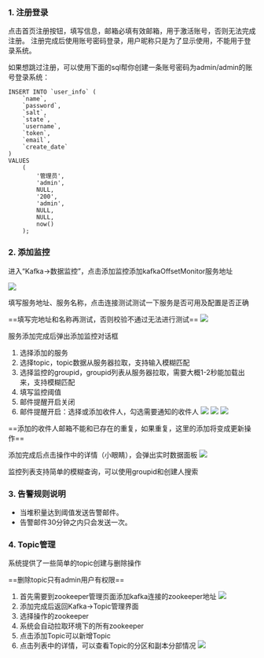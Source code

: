 ### 1. 注册登录
点击首页注册按钮，填写信息，邮箱必填有效邮箱，用于激活账号，否则无法完成注册。
注册完成后使用账号密码登录，用户昵称只是为了显示使用，不能用于登录系统。

如果想跳过注册，可以使用下面的sql帮你创建一条账号密码为admin/admin的账号登录系统：

```
INSERT INTO `user_info` (
	`name`,
	`password`,
	`salt`,
	`state`,
	`username`,
	`token`,
	`email`,
	`create_date`
)
VALUES
	(
		'管理员',
		'admin',
		NULL,
		'200',
		'admin',
		NULL,
		NULL,
		now()
	);
```

### 2. 添加监控
进入“Kafka->数据监控”，点击添加监控添加kafkaOffsetMonitor服务地址

![](https://i.loli.net/2019/08/02/5d43f504cadb629735.jpg)

填写服务地址、服务名称，点击连接测试测试一下服务是否可用及配置是否正确

==填写完地址和名称再测试，否则校验不通过无法进行测试==
![](https://i.loli.net/2019/08/02/5d43f504ea1f668509.jpg)

服务添加完成后弹出添加监控对话框
1. 选择添加的服务
2. 选择topic，topic数据从服务器拉取，支持输入模糊匹配
3. 选择监控的groupid，groupid列表从服务器拉取，需要大概1-2秒能加载出来，支持模糊匹配
4. 填写监控阈值
5. 邮件提醒开启关闭
6. 邮件提醒开启：选择或添加收件人，勾选需要通知的收件人
    ![](https://i.loli.net/2019/08/02/5d43f50503f4329710.jpg)
    ![](https://i.loli.net/2019/08/02/5d43f504d921154971.jpg)
    ![](https://i.loli.net/2019/08/02/5d43f50511f3e43033.jpg)

==添加的收件人邮箱不能和已存在的重复，如果重复，这里的添加将变成更新操作==

添加完成后点击操作中的详情（小眼睛），会弹出实时数据面板
![](https://i.loli.net/2019/08/02/5d43f504f2b7e44449.jpg)

监控列表支持简单的模糊查询，可以使用groupid和创建人搜索

### 3. 告警规则说明
- 当堆积量达到阈值发送告警邮件。
- 告警邮件30分钟之内只会发送一次。

### 4. Topic管理

系统提供了一些简单的topic创建与删除操作

==删除topic只有admin用户有权限==

1. 首先需要到zookeeper管理页面添加kafka连接的zookeeper地址
![](https://i.loli.net/2019/08/02/5d43f504d272d89927.jpg)
2. 添加完成后返回Kafka->Topic管理界面
3. 选择操作的zookeeper
4. 系统会自动拉取环境下的所有zookeeper
5. 点击添加Topic可以新增Topic
6. 点击列表中的详情，可以查看Topic的分区和副本分部情况
![](https://i.loli.net/2019/08/02/5d43f504e1de584329.jpg)